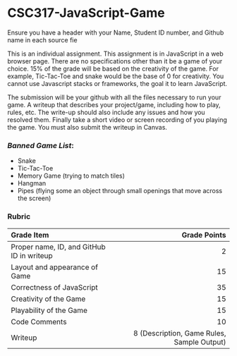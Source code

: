 # CSC317-JavaScript-Game
Ensure you have a header with your Name, Student ID number, and Github name in each source fie

This is an individual assignment.  This assignment is in JavaScript in a web browser page.  There are no specifications other than it be a game of your choice.  15% of the grade will be based on the creativity of the game.  For example, Tic-Tac-Toe and snake would be the base of 0 for creativity.  You cannot use Javascript stacks or frameworks, the goal it to learn JavaScript.

The submission will be your github with all the files necessary to run your game.  A writeup that describes your project/game, including how to play, rules, etc.  The write-up should also include any issues and how you resolved them.  Finally take a short video or screen recording of you playing the game.  You must also submit the writeup in Canvas.

### _Banned Game List_:
*   Snake
*   Tic-Tac-Toe
*   Memory Game (trying to match tiles)
*   Hangman
*   Pipes (flying some an object through small openings that move across the screen)

### **Rubric**

| Grade Item        | Grade Points                                |
|:------------------|--------------------------------------------:|
| Proper name, ID, and GitHub ID in writeup  | 2                                           |
| Layout and appearance of Game | 15                                          |
| Correctness of JavaScript     | 35                                           |
| Creativity of the Game     | 15                                           |
| Playability of the Game     | 15                                           |
| Code Comments     | 10                                           |
| Writeup           | 8 (Description, Game Rules, Sample Output) |
